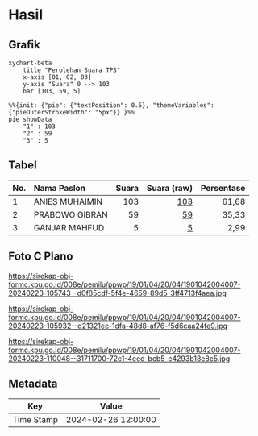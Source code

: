# Hasil

## Grafik

```mermaid
xychart-beta
    title "Perolehan Suara TPS"
    x-axis [01, 02, 03]
    y-axis "Suara" 0 --> 103
    bar [103, 59, 5]
```

```mermaid
%%{init: {"pie": {"textPosition": 0.5}, "themeVariables": {"pieOuterStrokeWidth": "5px"}} }%%
pie showData
    "1" : 103
    "2" : 59
    "3" : 5
```

## Tabel

| No. | Nama Paslon    | Suara | Suara (raw) | Persentase |
|:--- |:-------------- | -----:| -----------:| ----------:|
| 1   | ANIES MUHAIMIN | 103   | [103][p-1]  | 61,68      |
| 2   | PRABOWO GIBRAN | 59    | [59][p-2]   | 35,33      |
| 3   | GANJAR MAHFUD  | 5     | [5][p-3]    | 2,99       |


[p-1]: https://github.com/gigit-pemilu/pemilu-2024-19-kepulauan-bangka-belitung/blob/main/pilpres/hitung-suara/sub/19-kepulauan-bangka-belitung/sub/01-bangka/sub/04-mendo-barat/sub/2004-mendo/sub/007-tps/sub/paslon-1.txt
[p-2]: https://github.com/gigit-pemilu/pemilu-2024-19-kepulauan-bangka-belitung/blob/main/pilpres/hitung-suara/sub/19-kepulauan-bangka-belitung/sub/01-bangka/sub/04-mendo-barat/sub/2004-mendo/sub/007-tps/sub/paslon-2.txt
[p-3]: https://github.com/gigit-pemilu/pemilu-2024-19-kepulauan-bangka-belitung/blob/main/pilpres/hitung-suara/sub/19-kepulauan-bangka-belitung/sub/01-bangka/sub/04-mendo-barat/sub/2004-mendo/sub/007-tps/sub/paslon-3.txt

## Foto C Plano

https://sirekap-obj-formc.kpu.go.id/008e/pemilu/ppwp/19/01/04/20/04/1901042004007-20240223-105743--d0f85cdf-5f4e-4659-89d5-3ff4713f4aea.jpg

https://sirekap-obj-formc.kpu.go.id/008e/pemilu/ppwp/19/01/04/20/04/1901042004007-20240223-105932--d21321ec-1dfa-48d8-af76-f5d6caa24fe9.jpg

https://sirekap-obj-formc.kpu.go.id/008e/pemilu/ppwp/19/01/04/20/04/1901042004007-20240223-110048--31711700-72c1-4eed-bcb5-c4293b18e8c5.jpg


## Metadata

| Key        | Value               |
| ---------- | ------------------- |
| Time Stamp | 2024-02-26 12:00:00 |



